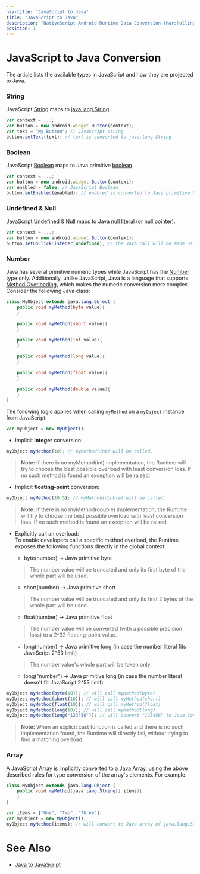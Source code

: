 ```yaml
---
nav-title: "JavaScript to Java"
title: "JavaScript to Java"
description: "NativeScript Android Runtime Data Conversion (Marshalling)"
position: 1
---
```


# JavaScript to Java Conversion
The article lists the available types in JavaScript and how they are projected to Java.

### String
JavaScript [String](http://www.w3schools.com/jsref/jsref_obj_string.asp) maps to [java.lang.String](http://developer.android.com/reference/java/lang/String.html):

```javascript
var context = ...;
var button = new android.widget.Button(context);
var text = "My Button"; // JavaScript string
button.setText(text); // text is converted to java.lang.String
```

### Boolean
JavaScript [Boolean](http://www.w3schools.com/js/js_booleans.asp) maps to Java primitive [boolean](http://docs.oracle.com/javase/tutorial/java/nutsandbolts/datatypes.html).

```javascript
var context = ...;
var button = new android.widget.Button(context);
var enabled = false; // JavaScript Boolean
button.setEnabled(enabled); // enabled is converted to Java primitive boolean
```

### Undefined & Null
JavaScript [Undefined](http://www.w3schools.com/jsref/jsref_undefined.asp) & [Null](http://www.w3schools.com/js/js_typeof.asp) maps to Java [null literal](http://docs.oracle.com/javase/specs/jls/se7/html/jls-3.html#jls-3.10.7) (or null pointer).

```javascript
var context = ...;
var button = new android.widget.Button(context);
button.setOnClickListener(undefined); // the Java call will be made using the null keyword
```

### Number
Java has several primitive numeric types while JavaScript has the [Number](http://www.w3schools.com/jsref/jsref_obj_number.asp) type only. Additionally, unlike JavaScript, Java is a language that supports [Method Overloading](http://en.wikipedia.org/wiki/Function_overloading), which makes the numeric conversion more complex. Consider the following Java class:

```java
class MyObject extends java.lang.Object {
    public void myMethod(byte value){
    }

    public void myMethod(short value){
    }

    public void myMethod(int value){
    }

    public void myMethod(long value){
    }

    public void myMethod(float value){
    }

    public void myMethod(double value){
    }
}
```

The following logic applies when calling `myMethod` on a `myObject` instance from JavaScript:

```javascript
var myObject = new MyObject();
```

* Implicit **integer** conversion:

```javascript
myObject.myMethod(10); // myMethod(int) will be called.
```

>**Note:** If there is no myMethod(int) implementation, the Runtime will try to choose the best possible overload with least conversion loss. If no such method is found an exception will be raised.

* Implicit **floating-point** conversion:

```javascript
myObject.myMethod(10.5); // myMethod(double) will be called.
```

>**Note:** If there is no myMethod(double) implementation, the Runtime will try to choose the best possible overload with least conversion loss. If no such method is found an exception will be raised.

* Explicitly call an overload: <br/>
To enable developers call a specific method overload, the Runtime exposes the following functions directly in the global context:

	* byte(number) → Java primitive byte

	>The number value will be truncated and only its first byte of the whole part will be used.

	* short(number) → Java primitive short

	>The number value will be truncated and only its first 2 bytes of the whole part will be used.

	* float(number) → Java primitive float

	>The number value will be converted (with a possible precision loss) to a 2^32 floating-point value.

	* long(number) → Java primitive long (in case the number literal fits JavaScript 2^53 limit)

	>The number value's whole part will be taken only.
	
	* long("number") → Java primitive long (in case the number literal doesn't fit JavaScript 2^53 limit)

```javascript
myObject.myMethod(byte(10)); // will call myMethod(byte)
myObject.myMethod(short(10)); // will call myMethod(short)
myObject.myMethod(float(10)); // will call myMethod(float)
myObject.myMethod(long(10)); // will call myMethod(long)
myObject.myMethod(long("123456")); // will convert "123456" to Java long and will call myMethod(long)
```

>**Note:** When an explicit cast function is called and there is no such implementation found, the Runtime will directly fail, without trying to find a matching overload.

### Array
A JavaScript [Array](http://www.w3schools.com/jsref/jsref_obj_array.asp) is implicitly converted to a [Java Array](http://docs.oracle.com/javase/tutorial/java/nutsandbolts/arrays.html), using the above described rules for type conversion of the array's elements. For example:

```java
class MyObject extends java.lang.Object {
    public void myMethod(java.lang.String[] items){
    }
}
```

```javascript
var items = ["One", "Two", "Three"];
var myObject = new MyObject();
myObject.myMethod(items); // will convert to Java array of java.lang.String objects

```

# See Also
* [Java to JavaScript](./java-to-js.md)